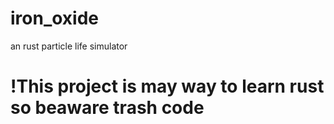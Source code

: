 # iron_oxide
an rust particle life simulator 

# !This project is may way to learn rust so beaware trash code 
